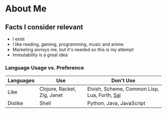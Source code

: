 # About Me

## Facts I consider relevant
- I exist
- I like reading, gaming, programming, music and anime
- Marketing annoys me, but it's needed so this is my attempt
- Immutability is a great idea

### Language Usage vs. Preference

| Languages | Use                         | Don't Use |
|-----------|-----------------------------|-----------|
| Like      | Clojure, Racket, Zig, Janet | Elvish, Scheme, Common Lisp, Lua, Forth, [Sal](https://github.com/Dr-Nekoma/salem) |
| Dislike   | Shell                       | Python, Java, JavaScript |
